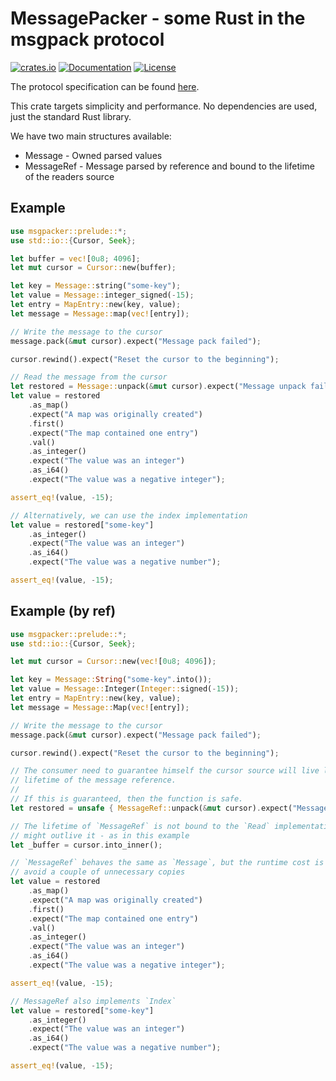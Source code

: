 # MessagePacker - some Rust in the msgpack protocol

[![crates.io](https://img.shields.io/crates/v/msgpacker?label=latest)](https://crates.io/crates/msgpacker)
[![Documentation](https://docs.rs/msgpacker/badge.svg)](https://docs.rs/msgpacker/)
[![License](https://img.shields.io/crates/l/msgpacker.svg)]()

The protocol specification can be found [here](https://github.com/msgpack/msgpack/blob/master/spec.md).

This crate targets simplicity and performance. No dependencies are used, just the standard Rust library.

We have two main structures available:

* Message - Owned parsed values
* MessageRef - Message parsed by reference and bound to the lifetime of the readers source

## Example

```rust
use msgpacker::prelude::*;
use std::io::{Cursor, Seek};

let buffer = vec![0u8; 4096];
let mut cursor = Cursor::new(buffer);

let key = Message::string("some-key");
let value = Message::integer_signed(-15);
let entry = MapEntry::new(key, value);
let message = Message::map(vec![entry]);

// Write the message to the cursor
message.pack(&mut cursor).expect("Message pack failed");

cursor.rewind().expect("Reset the cursor to the beginning");

// Read the message from the cursor
let restored = Message::unpack(&mut cursor).expect("Message unpack failed");
let value = restored
    .as_map()
    .expect("A map was originally created")
    .first()
    .expect("The map contained one entry")
    .val()
    .as_integer()
    .expect("The value was an integer")
    .as_i64()
    .expect("The value was a negative integer");

assert_eq!(value, -15);

// Alternatively, we can use the index implementation
let value = restored["some-key"]
    .as_integer()
    .expect("The value was an integer")
    .as_i64()
    .expect("The value was a negative number");

assert_eq!(value, -15);
```

## Example (by ref)

```rust
use msgpacker::prelude::*;
use std::io::{Cursor, Seek};

let mut cursor = Cursor::new(vec![0u8; 4096]);

let key = Message::String("some-key".into());
let value = Message::Integer(Integer::signed(-15));
let entry = MapEntry::new(key, value);
let message = Message::Map(vec![entry]);

// Write the message to the cursor
message.pack(&mut cursor).expect("Message pack failed");

cursor.rewind().expect("Reset the cursor to the beginning");

// The consumer need to guarantee himself the cursor source will live long enough to satify the
// lifetime of the message reference.
//
// If this is guaranteed, then the function is safe.
let restored = unsafe { MessageRef::unpack(&mut cursor).expect("Message unpack failed") };

// The lifetime of `MessageRef` is not bound to the `Read` implementation because the source
// might outlive it - as in this example
let _buffer = cursor.into_inner();

// `MessageRef` behaves the same as `Message`, but the runtime cost is cheaper because it will
// avoid a couple of unnecessary copies
let value = restored
    .as_map()
    .expect("A map was originally created")
    .first()
    .expect("The map contained one entry")
    .val()
    .as_integer()
    .expect("The value was an integer")
    .as_i64()
    .expect("The value was a negative integer");

assert_eq!(value, -15);

// MessageRef also implements `Index`
let value = restored["some-key"]
    .as_integer()
    .expect("The value was an integer")
    .as_i64()
    .expect("The value was a negative number");

assert_eq!(value, -15);
```
